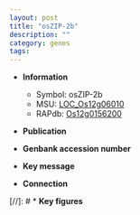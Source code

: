 ```yaml
---
layout: post
title: "osZIP-2b"
description: ""
category: genes
tags: 
---
```


* **Information**  
    + Symbol: osZIP-2b  
    + MSU: [LOC_Os12g06010](http://rice.uga.edu/cgi-bin/ORF_infopage.cgi?orf=LOC_Os12g06010)  
    + RAPdb: [Os12g0156200](http://rapdb.dna.affrc.go.jp/viewer/gbrowse_details/irgsp1?name=Os12g0156200)  

* **Publication**  

* **Genbank accession number**  

* **Key message**  

* **Connection**  

[//]: # * **Key figures**  


